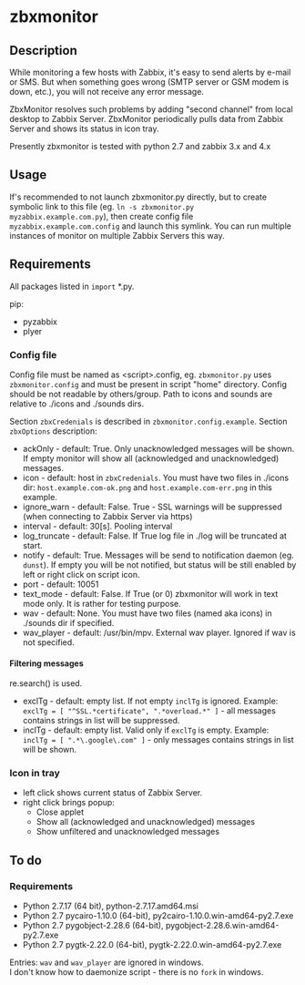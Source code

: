# zbxmonitor

## Description
While monitoring a few hosts with Zabbix, it's easy to send alerts by e-mail or SMS. But when something goes wrong (SMTP server or GSM modem is down, etc.), you will not receive any error message.

ZbxMonitor resolves such problems by adding "second channel" from local desktop to Zabbix Server. ZbxMonitor periodically pulls data from Zabbix Server and shows its status in icon tray.

Presently zbxmonitor is tested with python 2.7 and zabbix 3.x and 4.x

## Usage
If's recommended to not launch zbxmonitor.py directly, but to create symbolic link to this file (eg. `ln -s zbxmonitor.py myzabbix.example.com.py`), then create config file `myzabbix.example.com.config`
and launch this symlink. You can run multiple instances of monitor on multiple Zabbix Servers this way.

## Requirements
All packages listed in `import` \*.py.

pip:
- pyzabbix
- plyer

### Config file
Config file must be named as \<script\>.config, eg. `zbxmonitor.py` uses `zbxmonitor.config` and must be present in script "home" directory. Config should be not readable by others/group.
Path to icons and sounds are relative to ./icons and ./sounds dirs.

Section `zbxCredenials` is described in `zbxmonitor.config.example`. Section `zbxOptions` description:
- ackOnly - default: True. Only unacknowledged messages will be shown. If empty monitor will show all (acknowledged and unacknowledged) messages.
- icon - default: host in `zbxCredenials`. You must have two files in ./icons dir: `host.example.com-ok.png` and `host.example.com-err.png` in this example.
- ignore_warn - default: False. True - SSL warnings will be suppressed (when connecting to Zabbix Server via https)
- interval - default: 30[s]. Pooling interval
- log_truncate - default: False. If True log file in ./log will be truncated at start.
- notify - default: True. Messages will be send to notification daemon (eg. `dunst`). If empty you will be not notified, but status will be still enabled by left or right click on script icon.
- port - default: 10051
- text_mode - default: False. If True (or 0) zbxmonitor will work in text mode only. It is rather for testing purpose.
- wav - default: None. You must have two files (named aka icons) in ./sounds dir if specified.
- wav_player - default: /usr/bin/mpv. External wav player. Ignored if wav is not specified.

#### Filtering messages
re.search() is used.
- exclTg - default: empty list. If not empty `inclTg` is ignored. Example:<br>
`exclTg = [ "^SSL.*certificate", ".*overload.*" ]` - all messages contains strings in list will be suppressed.
- inclTg - default: empty list. Valid only if `exclTg` is empty. Example:<br>
`inclTg = [ ".*\.google\.com" ]` - only messages contains strings in list will be shown.

### Icon in tray
- left click shows current status of Zabbix Server.
- right click brings popup:
    - Close applet
    - Show all (acknowledged and unacknowledged) messages
    - Show unfiltered and unacknowledged messages

## To do
### Requirements
- Python 2.7.17 (64 bit), python-2.7.17.amd64.msi
- Python 2.7 pycairo-1.10.0 (64-bit), py2cairo-1.10.0.win-amd64-py2.7.exe
- Python 2.7 pygobject-2.28.6 (64-bit), pygobject-2.28.6.win-amd64-py2.7.exe
- Python 2.7 pygtk-2.22.0 (64-bit), pygtk-2.22.0.win-amd64-py2.7.exe

Entries: `wav` and `wav_player` are ignored in windows.<br>
I don't know how to daemonize script - there is no `fork` in windows. 
